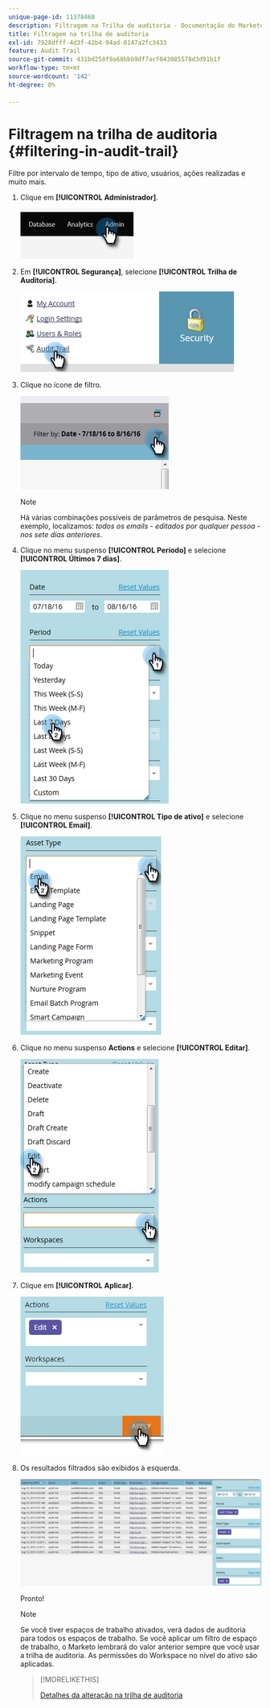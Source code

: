 ```yaml
---
unique-page-id: 11378468
description: Filtragem na Trilha de auditoria - Documentação do Marketo - Documentação do produto
title: Filtragem na trilha de auditoria
exl-id: 7928dfff-4d3f-42b4-94ad-0147a2fc3433
feature: Audit Trail
source-git-commit: 431bd258f9a68bbb9df7acf043085578d3d91b1f
workflow-type: tm+mt
source-wordcount: '142'
ht-degree: 0%

---
```


# Filtragem na trilha de auditoria {#filtering-in-audit-trail}

Filtre por intervalo de tempo, tipo de ativo, usuários, ações realizadas e muito mais.

1. Clique em **[!UICONTROL Administrador]**.

   ![](assets/filtering-in-audit-trail-1.png)

1. Em **[!UICONTROL Segurança]**, selecione **[!UICONTROL Trilha de Auditoria]**.

   ![](assets/filtering-in-audit-trail-2.png)

1. Clique no ícone de filtro.

   ![](assets/filtering-in-audit-trail-3.png)

   >[!NOTE]
   >
   >Há várias combinações possíveis de parâmetros de pesquisa. Neste exemplo, localizamos: _todos os emails - editados por qualquer pessoa - nos sete dias anteriores_.

1. Clique no menu suspenso **[!UICONTROL Período]** e selecione **[!UICONTROL Últimos 7 dias]**.

   ![](assets/filtering-in-audit-trail-4.png)

1. Clique no menu suspenso **[!UICONTROL Tipo de ativo]** e selecione **[!UICONTROL Email]**.

   ![](assets/filtering-in-audit-trail-5.png)

1. Clique no menu suspenso **Actions** e selecione **[!UICONTROL Editar]**.

   ![](assets/filtering-in-audit-trail-6.png)

1. Clique em **[!UICONTROL Aplicar]**.

   ![](assets/filtering-in-audit-trail-7.png)

1. Os resultados filtrados são exibidos à esquerda.

   ![](assets/filtering-in-audit-trail-8.png)

   Pronto!

   >[!NOTE]
   >
   >Se você tiver espaços de trabalho ativados, verá dados de auditoria para todos os espaços de trabalho. Se você aplicar um filtro de espaço de trabalho, o Marketo lembrará do valor anterior sempre que você usar a trilha de auditoria. As permissões do Workspace no nível do ativo são aplicadas.

   >[!MORELIKETHIS]
   >
   >[Detalhes da alteração na trilha de auditoria](/help/marketo/product-docs/administration/audit-trail/change-details-in-audit-trail.md)
